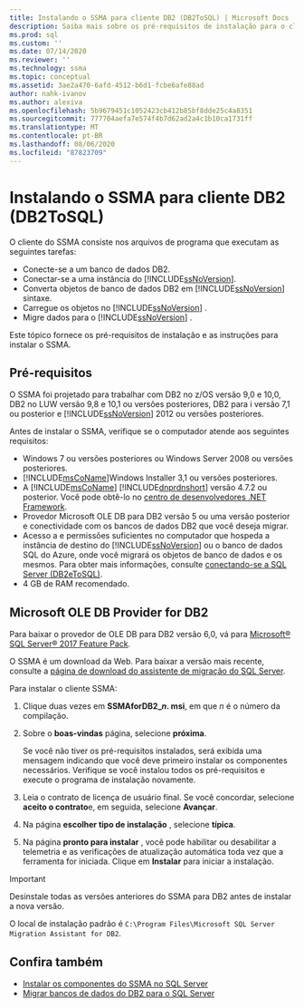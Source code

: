 ```yaml
---
title: Instalando o SSMA para cliente DB2 (DB2ToSQL) | Microsoft Docs
description: Saiba mais sobre os pré-requisitos de instalação para o cliente do Assistente de Migração do SQL Server (SSMA) para DB2 e como instalá-lo.
ms.prod: sql
ms.custom: ''
ms.date: 07/14/2020
ms.reviewer: ''
ms.technology: ssma
ms.topic: conceptual
ms.assetid: 3ae2a470-6afd-4512-b6d1-fcbe6afe88ad
author: nahk-ivanov
ms.author: alexiva
ms.openlocfilehash: 5b9679451c1052423cb412b85bf8dde25c4a8351
ms.sourcegitcommit: 777704aefa7e574f4b7d62ad2a4c1b10ca1731ff
ms.translationtype: MT
ms.contentlocale: pt-BR
ms.lasthandoff: 08/06/2020
ms.locfileid: "87823709"
---
```

# <a name="installing-ssma-for-db2-client-db2tosql"></a>Instalando o SSMA para cliente DB2 (DB2ToSQL)

O cliente do SSMA consiste nos arquivos de programa que executam as seguintes tarefas:

- Conecte-se a um banco de dados DB2.
- Conectar-se a uma instância do [!INCLUDE[ssNoVersion](../../includes/ssnoversion-md.md)].
- Converta objetos de banco de dados DB2 em [!INCLUDE[ssNoVersion](../../includes/ssnoversion-md.md)] sintaxe.
- Carregue os objetos no [!INCLUDE[ssNoVersion](../../includes/ssnoversion-md.md)] .
- Migre dados para o [!INCLUDE[ssNoVersion](../../includes/ssnoversion-md.md)] .

Este tópico fornece os pré-requisitos de instalação e as instruções para instalar o SSMA.

## <a name="prerequisites"></a>Pré-requisitos

O SSMA foi projetado para trabalhar com DB2 no z/OS versão 9,0 e 10,0, DB2 no LUW versão 9,8 e 10,1 ou versões posteriores, DB2 para i versão 7,1 ou posterior e [!INCLUDE[ssNoVersion](../../includes/ssnoversion-md.md)] 2012 ou versões posteriores.

Antes de instalar o SSMA, verifique se o computador atende aos seguintes requisitos:

- Windows 7 ou versões posteriores ou Windows Server 2008 ou versões posteriores.
- [!INCLUDE[msCoName](../../includes/msconame_md.md)]Windows Installer 3,1 ou versões posteriores.
- A [!INCLUDE[msCoName](../../includes/msconame_md.md)] [!INCLUDE[dnprdnshort](../../includes/dnprdnshort_md.md)] versão 4.7.2 ou posterior. Você pode obtê-lo no [centro de desenvolvedores .NET Framework](https://go.microsoft.com/fwlink/?LinkId=48882).
- Provedor Microsoft OLE DB para DB2 versão 5 ou uma versão posterior e conectividade com os bancos de dados DB2 que você deseja migrar.
- Acesso a e permissões suficientes no computador que hospeda a instância de destino do [!INCLUDE[ssNoVersion](../../includes/ssnoversion-md.md)] ou o banco de dados SQL do Azure, onde você migrará os objetos de banco de dados e os mesmos. Para obter mais informações, consulte [conectando-se a SQL Server &#40;DB2eToSQL&#41;](../../ssma/db2/connecting-to-sql-server-db2etosql.md).
- 4 GB de RAM recomendado.

## <a name="microsoft-ole-db-provider-for-db2"></a>Microsoft OLE DB Provider for DB2

Para baixar o provedor de OLE DB para DB2 versão 6,0, vá para [Microsoft® SQL Server® 2017 Feature Pack](https://www.microsoft.com/download/details.aspx?id=55992).

O SSMA é um download da Web. Para baixar a versão mais recente, consulte a [página de download do assistente de migração do SQL Server](https://aka.ms/ssmafordb2).

Para instalar o cliente SSMA:

1. Clique duas vezes em **SSMAforDB2_*n*. msi**, em que *n* é o número da compilação.
2. Sobre o **boas-vindas** página, selecione **próxima**.

   Se você não tiver os pré-requisitos instalados, será exibida uma mensagem indicando que você deve primeiro instalar os componentes necessários. Verifique se você instalou todos os pré-requisitos e execute o programa de instalação novamente.

3. Leia o contrato de licença de usuário final. Se você concordar, selecione **aceito o contrato**e, em seguida, selecione **Avançar**.
4. Na página **escolher tipo de instalação** , selecione **típica**.
5. Na página **pronto para instalar** , você pode habilitar ou desabilitar a telemetria e as verificações de atualização automática toda vez que a ferramenta for iniciada. Clique em **Instalar** para iniciar a instalação.

> [!IMPORTANT]
> Desinstale todas as versões anteriores do SSMA para DB2 antes de instalar a nova versão.

O local de instalação padrão é `C:\Program Files\Microsoft SQL Server Migration Assistant for DB2`.

## <a name="see-also"></a>Confira também

- [Instalar os componentes do SSMA no SQL Server](../../ssma/db2/installing-ssma-components-on-sql-server-db2tosql.md)
- [Migrar bancos de dados do DB2 para o SQL Server](../../ssma/db2/migrating-db2-databases-to-sql-server-db2tosql.md)
